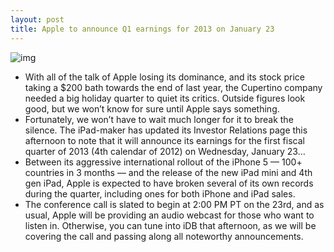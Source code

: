 ```yaml
---
layout: post
title: Apple to announce Q1 earnings for 2013 on January 23
---
```

![img](http://media.idownloadblog.com/wp-content/uploads/2012/04/apple-hq.jpg)
* With all of the talk of Apple losing its dominance, and its stock price taking a $200 bath towards the end of last year, the Cupertino company needed a big holiday quarter to quiet its critics. Outside figures look good, but we won’t know for sure until Apple says something.
* Fortunately, we won’t have to wait much longer for it to break the silence. The iPad-maker has updated its Investor Relations page this afternoon to note that it will announce its earnings for the first fiscal quarter of 2013 (4th calendar of 2012) on Wednesday, January 23…
* Between its aggressive international rollout of the iPhone 5 — 100+ countries in 3 months — and the release of the new iPad mini and 4th gen iPad, Apple is expected to have broken several of its own records during the quarter, including ones for both iPhone and iPad sales.
* The conference call is slated to begin at 2:00 PM PT on the 23rd, and as usual, Apple will be providing an audio webcast for those who want to listen in. Otherwise, you can tune into iDB that afternoon, as we will be covering the call and passing along all noteworthy announcements.

